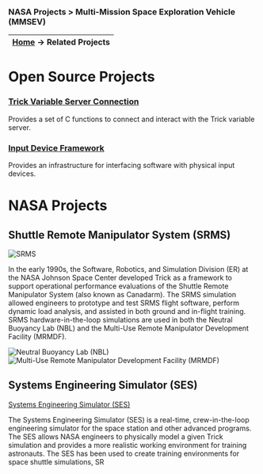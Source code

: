 ### NASA Projects > Multi-Mission Space Exploration Vehicle (MMSEV)

| [Home](/trick) → Related Projects |
|---------------------------------|

# Open Source Projects

### [Trick Variable Server Connection](https://github.com/SMASH-Lab/trick_variable_server_connection)
Provides a set of C functions to connect and interact with the Trick variable server.

### [Input Device Framework](https://github.com/nasa/IDF)
Provides an infrastructure for interfacing software with physical input devices.

# NASA Projects

## Shuttle Remote Manipulator System (SRMS)
![SRMS](images/SRMS.jpg)


In the early 1990s, the Software, Robotics, and Simulation Division (ER) at the NASA Johnson Space Center developed Trick as a framework to support operational performance evaluations of the Shuttle Remote Manipulator System (also known as Canadarm). The SRMS simulation allowed engineers to prototype and test SRMS flight software, perform dynamic load analysis, and assisted in both ground and in-flight training. SRMS hardware-in-the-loop simulations are used in both the Neutral Buoyancy Lab (NBL) and the Multi-Use Remote Manipulator Development Facility (MRMDF).


![Neutral Buoyancy Lab (NBL)](images/NBL.jpg)
![Multi-Use Remote Manipulator Development Facility (MRMDF)](images/MRMDF.jpg)

## Systems Engineering Simulator (SES)

[Systems Engineering Simulator (SES)](images/SES.jpg)


The Systems Engineering Simulator (SES) is a real-time, crew-in-the-loop engineering simulator for the space station and other advanced programs. The SES allows NASA engineers to physically model a given Trick simulation and provides a more realistic working environment for training astronauts. The SES has been used to create training environments for space shuttle simulations, SR
